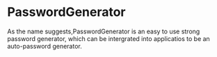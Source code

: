 # PasswordGenerator
As the name suggests,PasswordGenerator is an easy to use strong password generator, 
which can be intergrated into applicatios to be an auto-password generator.

